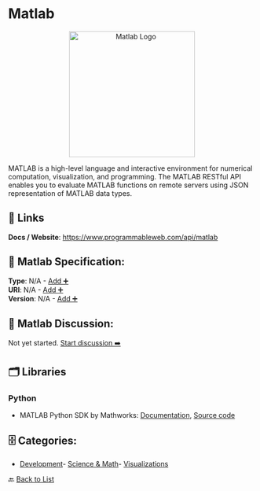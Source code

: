 # Matlab
<p align="center">
    <img width="256" src="https://raw.githubusercontent.com/apis-list/apis-list/main/apis/matlab/logo_256x256.png" alt="Matlab Logo"/>
</p>
MATLAB is a high-level language and interactive environment for numerical computation, visualization, and programming. The MATLAB RESTful API enables you to evaluate MATLAB functions on remote servers using JSON representation of MATLAB data types.

##  🔗 Links
**Docs / Website**: https://www.programmableweb.com/api/matlab

## 🧬 Matlab Specification:
**Type**: N/A - [Add ➕](https://github.com/apis-list/apis-list/edit/main/apis/matlab/matlab.yaml)  
**URI**: N/A - [Add ➕](https://github.com/apis-list/apis-list/edit/main/apis/matlab/matlab.yaml)  
**Version**: N/A - [Add ➕](https://github.com/apis-list/apis-list/edit/main/apis/matlab/matlab.yaml)

## 💬 Matlab Discussion:
Not yet started. [Start discussion ➡️](https://github.com/apis-list/apis-list/discussions/new)

## 🗂️ Libraries
### Python
- MATLAB Python SDK by Mathworks: [Documentation](https://www.mathworks.com/help/mps/client-programming.html), [Source code](https://www.mathworks.com/help/mps/python-client-programming.html)


## 🗄️ Categories:
- [Development](https://github.com/apis-list/apis-list#development-)- [Science & Math](https://github.com/apis-list/apis-list#science--math-)- [Visualizations](https://github.com/apis-list/apis-list#visualizations-)

🔙  [Back to List](https://github.com/apis-list/apis-list)
